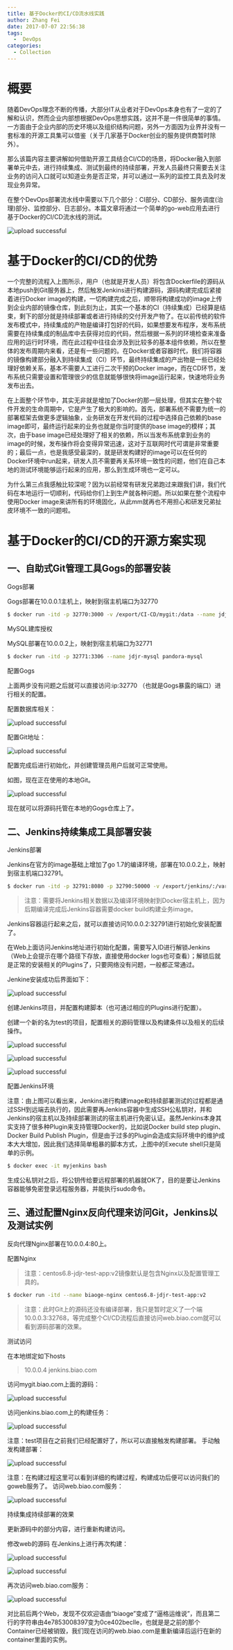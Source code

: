 ```yaml
---
title: 基于Docker的CI/CD流水线实践
author: Zhang Fei
date: 2017-07-07 22:56:38
tags:
  -  DevOps
categories:
  - Collection
---
```

# 概要

随着DevOps理念不断的传播，大部分IT从业者对于DevOps本身也有了一定的了解和认识，然而企业内部想根据DevOps思想实践，这并不是一件很简单的事情。一方面由于企业内部的历史环境以及组织结构问题，另外一方面因为业界并没有一套标准的开源工具集可以借鉴（关于几家基于Docker创业的服务提供商暂时除外）。

那么该篇内容主要讲解如何借助开源工具结合CI/CD的场景，将Docker融入到部署单元中去，进行持续集成、测试到最终的持续部署，开发人员最终只需要去关注业务的访问入口就可以知道业务是否正常，并可以通过一系列的监控工具去及时发现业务异常。

在整个DevOps部署流水线中需要以下几个部分：CI部分、CD部分、服务调度(治理)部分、监控部分、日志部分。本篇文章将通过一个简单的go-web应用去进行基于Docker的CI/CD流水线的测试。

![upload successful](/images/pasted-42.png)

# 基于Docker的CI/CD的优势

一个完整的流程入上图所示，用户（也就是开发人员）将包含Dockerfile的源码从本地push到Git服务器上，然后触发Jenkins进行构建源码，源码构建完成后紧接着进行Docker image的构建，一切构建完成之后，顺带将构建成功的image上传到企业内部的镜像仓库，到此刻为止，其实一个基本的CI（持续集成）已经算是结束，剩下的部分就是持续部署或者进行持续的交付开发产物了。在以前传统的软件发布模式中，持续集成的产物是编译打包好的代码，如果想要发布程序，发布系统需要在持续集成的制品库中去获得对应的代码，然后根据一系列的环境检查来准备应用的运行时环境，而在此过程中往往会涉及到比较多的基本组件依赖，所以在整体的发布周期内来看，还是有一些问题的。在Docker或者容器时代，我们将容器的镜像构建部分融入到持续集成（CI）环节，最终持续集成的产出物是一些已经处理好依赖关系，基本不需要人工进行二次干预的Docker image，而在CD环节，发布系统只需要设置和管理很少的信息就能够很快将image运行起来，快速地将业务发布出去。

在上面整个环节中，其实无非就是增加了Docker的那一层处理，但其实在整个软件开发的生命周期中，它是产生了极大的影响的。首先，部署系统不需要为统一的部署框架去做更多逻辑抽象，业务研发在开发代码的过程中选择自己依赖的base image即可，最终运行起来的业务也就是你当时提供的base image的模样；其次，由于base image已经处理好了相关的依赖，所以当发布系统拿到业务的image的时候，发布操作将会变得异常迅速，这对于互联网时代可谓是非常重要的；最后一点，也是我感受最深的，就是研发构建好的image可以在任何的Docker环境中run起来，研发人员不需要再关系环境一致性的问题，他们在自己本地的测试环境能够运行起来的应用，那么到生成环境也一定可以。

为什么第三点我感触比较深呢？因为以前经常有研发兄弟跑过来跟我们讲，我们代码在本地运行一切顺利，代码给你们上到生产就各种问题。所以如果在整个流程中使用Docker image来讲所有的环境固化，从此mm就再也不用担心和研发兄弟扯皮环境不一致的问题啦。

# 基于Docker的CI/CD的开源方案实现

## 一、自助式Git管理工具Gogs的部署安装

Gogs部署

Gogs部署在10.0.0.1主机上，映射到宿主机端口为32770

```sh
$ docker run -itd -p 32770:3000 -v /export/CI-CD/mygit:/data --name jdjr-gogs gogs:17-04-25
```

MySQL建库授权

MySQL部署在10.0.0.2上，映射到宿主机端口为32771

```sh
$ docker run -itd -p 32771:3306 --name jdjr-mysql pandora-mysql
```

配置Gogs

上面两步没有问题之后就可以直接访问:ip:32770 （也就是Gogs暴露的端口）进行相关的配置。

配置数据库相关：

![upload successful](/images/pasted-40.png)

配置Git地址：

![upload successful](/images/pasted-39.png)

配置完成后进行初始化，并创建管理员用户后就可正常使用。

如图，现在正在使用的本地Git。

![upload successful](/images/pasted-38.png)

现在就可以将源码托管在本地的Gogs仓库上了。

## 二、Jenkins持续集成工具部署安装

Jenkins部署

Jenkins在官方的image基础上增加了go 1.7的编译环境，部署在10.0.0.2上，映射到宿主机端口32791。

```sh
$ docker run -itd -p 32791:8080 -p 32790:50000 -v /export/jenkins/:/var/jenkine_home/ --name jdjr-jenkins jdjr-jenkins
```

> 注意：需要将Jenkins相关数据以及编译环境映射到Docker宿主机上，因为后期编译完成后Jenkins容器需要docker build构建业务image。

Jenkins容器运行起来之后，就可以直接访问10.0.0.2:32791进行初始化安装配置了。

在Web上面访问Jenkins地址进行初始化配置，需要写入ID进行解锁Jenkins（Web上会提示在哪个路径下存放，直接使用docker logs也可查看）；解锁后就是正常的安装相关的Plugins了，只要网络没有问题，一般都正常通过。

Jenkine安装成功后界面如下：

![upload successful](/images/pasted-37.png)

创建Jenkins项目，并配置构建脚本（也可通过相应的Plugins进行配置）。

创建一个新的名为test的项目，配置相关的源码管理以及构建条件以及相关的后续操作。

![upload successful](/images/pasted-36.png)

![upload successful](/images/pasted-35.png)

![upload successful](/images/pasted-34.png)

配置Jenkins环境

注意：由上图可以看出来，Jenkins进行构建image和持续部署测试的过程都是通过SSH到远端去执行的，因此需要再Jenkins容器中生成SSH公私钥对，并和Jenkins的宿主机以及持续部署测试的宿主机进行免密认证。虽然Jenkins本身其实支持了很多种Plugin来支持管理Docker的，比如说Docker build step plugin、Docker Build Publish Plugin，但是由于过多的Plugin会造成实际环境中的维护成本大大增加，因此我们选择简单粗暴的脚本方式，上图中的Execute shell只是简单的示例。

```sh
$ docker exec -it myjenkins bash
```

生成公私钥对之后，将公钥传给要远程部署的机器就OK了，目的是要让Jenkins容器能够免密登录远程服务器，并能执行sudo命令。

## 三、通过配置Nginx反向代理来访问Git，Jenkins以及测试实例

反向代理Nginx部署在10.0.0.4:80上。

配置Nginx

> 注意：centos6.8-jdjr-test-app:v2镜像默认是包含Nginx以及配置管理工具的。

```sh
$ docker run -itd --name biaoge-nginx centos6.8-jdjr-test-app:v2
```

> 注意：此时Git上的源码还没有编译部署，我只是暂时定义了一个端10.0.0.3:32768，等完成整个CI/CD流程后直接访问web.biao.com就可以看到源码部署的效果。

测试访问

在本地绑定如下hosts

> 10.0.0.4 jenkins.biao.com

访问mygit.biao.com上面的源码：

![upload successful](/images/pasted-33.png)

访问jenkins.biao.com上的构建任务：

![upload successful](/images/pasted-32.png)

注意：test项目在之前我们已经配置好了，所以可以直接触发构建部署。
手动触发构建部署：

![upload successful](/images/pasted-31.png)

注意：在构建过程这里可以看到详细的构建过程，构建成功后便可以访问我们的goweb服务了。
访问web.biao.com服务：

![upload successful](/images/pasted-30.png)

持续集成持续部署的效果

更新源码中的部分内容，进行重新构建访问。

修改web的源码
在Jenkins上进行再次构建：

![upload successful](/images/pasted-29.png)

![upload successful](/images/pasted-28.png)

再次访问web.biao.com服务：

![upload successful](/images/pasted-27.png)

对比前后两个Web，发现不仅欢迎语由“biaoge”变成了“逼格运维说”，而且第二行的字符串由4e7853008397变为0ce402beclle，也就是是之前的那个Container已经被销毁，我们现在访问的web.biao.com是重新编译后运行在新的container里面的实例。